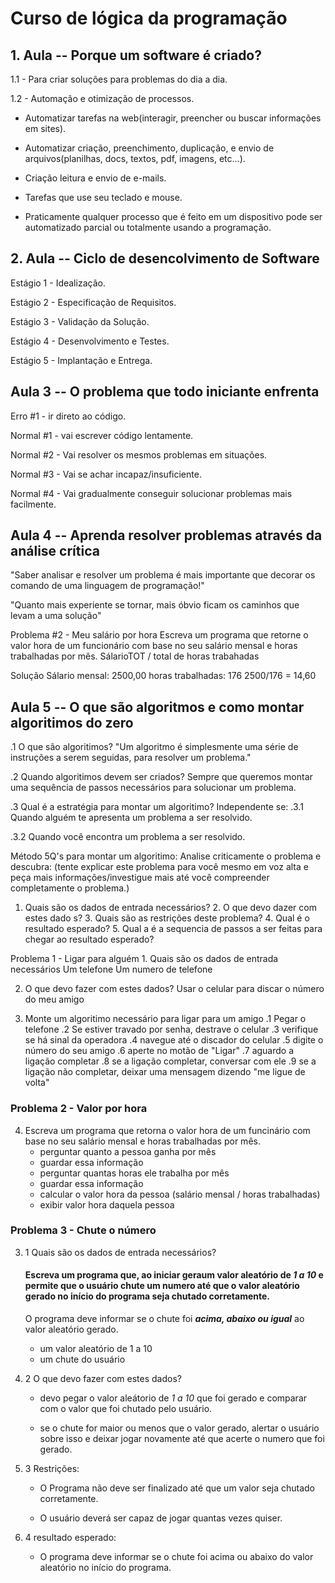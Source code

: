 # Curso de lógica da programação

## 1. Aula -- Porque um software é criado?
		
1.1 - Para criar soluções para problemas do dia a dia.
		
1.2 - Automação e otimização de processos.
			    
* Automatizar tarefas na web(interagir, preencher ou buscar informações em sites).
			    
* Automatizar criação, preenchimento, duplicação, e envio de arquivos(planilhas, docs, textos, pdf, imagens, etc...).

* Criação leitura e envio de e-mails.
			    
* Tarefas que use seu teclado e mouse.
			    
* Praticamente qualquer processo que é feito em um dispositivo pode ser automatizado parcial ou totalmente usando a programação.

## 2. Aula -- Ciclo de desencolvimento de Software
		  
Estágio 1 - Idealização.
		  
Estágio 2 - Especificação de Requisitos.
		  
Estágio 3 - Validação da Solução.	
		  
Estágio 4 - Desenvolvimento e Testes.
		  
Estágio 5 - Implantação e Entrega.

## Aula 3 -- O problema que todo iniciante enfrenta
		  
Erro #1 - ir direto ao código.

Normal #1 - vai escrever código lentamente.
		  
Normal #2 - Vai resolver os mesmos problemas em situações.
		  
Normal #3 - Vai se achar incapaz/insuficiente. 
		  
Normal #4 - Vai gradualmente conseguir solucionar problemas mais facilmente.
		  

## Aula 4 -- Aprenda resolver problemas através da análise crítica
		
"Saber analisar e resolver um problema é mais importante que decorar os comando de uma linguagem de programação!"
		
"Quanto mais experiente se tornar, mais óbvio ficam os caminhos que levam a uma solução"
		
Problema #2 - Meu salário por hora
		Escreva um programa que retorne o valor hora de um funcionário com base no seu salário mensal e horas trabalhadas por mês.
		SálarioTOT / total de horas trabahadas

Solução
		 Sálario mensal: 2500,00
		 horas trabalhadas: 176
		2500/176 = 14,60

## Aula 5 -- O que são algoritmos e como montar algoritimos do zero
		 
.1 O que são algoritimos?
		"Um algoritmo é simplesmente uma série de instruções a serem seguidas, para resolver um problema."
		
.2 Quando algoritimos devem ser criados?
		Sempre que queremos montar uma sequência de passos necessários para solucionar um problema.
		
.3 Qual é a estratégia para montar um algoritimo?
				Independente se:
.3.1 Quando alguém te apresenta um problema a ser resolvido.
		
.3.2 Quando você encontra um problema a ser resolvido.
				
Método 5Q's para montar um algoritimo:
				Analise criticamente o problema e descubra:
				(tente explicar este problema para você mesmo em voz alta e peça mais informações/investigue mais até você compreender completamente o problema.)
				
1. Quais são os dados de entrada necessários?
				2. O que devo dazer com estes dado  s?
				3. Quais são as restrições deste problema?
				4. Qual é o resultado esperado?
				5. Qual a é a sequencia de passos a ser feitas para chegar ao resultado esperado?

Problema 1 - Ligar para alguém
			1. Quais são os dados de entrada necessários
				Um telefone
				Um numero de telefone
                
2. O que devo fazer com estes dados?
				Usar o celular para discar o número do meu amigo

3. Monte um algoritimo necessário para ligar para um amigo
                .1 Pegar o telefone
                .2 Se estiver travado por senha, destrave o celular
                .3 verifique se há sinal da operadora 
                .4 navegue até o discador do celular
                .5 digite o número do seu amigo 
                .6 aperte no motão de "Ligar"
                .7 aguardo a ligação completar
                .8 se a ligação completar, conversar com ele 
                .9 se a ligação não completar, deixar uma mensagem dizendo "me ligue de volta"
### Problema 2 - Valor por hora
4. Escreva um programa que retorna o valor hora de um funcinário com base no seu salário mensal e horas trabalhadas por mês.
    * perguntar quanto a pessoa ganha por mês 
    * guardar essa informação
    * perguntar quantas horas ele trabalha por mês 
    * guardar essa informação
    * calcular o valor hora da pessoa (salário mensal / horas trabalhadas)
    * exibir valor hora daquela pessoa

### Problema 3 - Chute o número 
3. 1 Quais são os dados de entrada necessários?

    #### Escreva um programa que, ao iniciar geraum valor aleatório de _1 a 10_ e permite que o usuário chute um numero até que o valor aleatório gerado no início do programa seja chutado corretamente.

    O programa deve informar se o chute foi **_acima, abaixo ou igual_** ao valor aleatório gerado.

    * um valor aleatório de 1 a 10
    * um chute do usuário
    
3. 2 O que devo fazer com estes dados?

    * devo pegar o valor aleátorio de _1 a 10_ que foi gerado e comparar com o valor que foi chutado pelo usuário.

    * se o chute for maior ou menos que o valor gerado, alertar o usuário sobre isso e deixar jogar novamente até que acerte o numero que foi gerado.

3. 3 Restrições:

    * O Programa não deve ser finalizado até que um valor seja chutado corretamente.

    * O usuário deverá ser capaz de jogar quantas vezes quiser.

3. 4 resultado esperado:

    * O programa deve informar se o chute foi acima ou abaixo do valor aleatório no início do programa.                 
